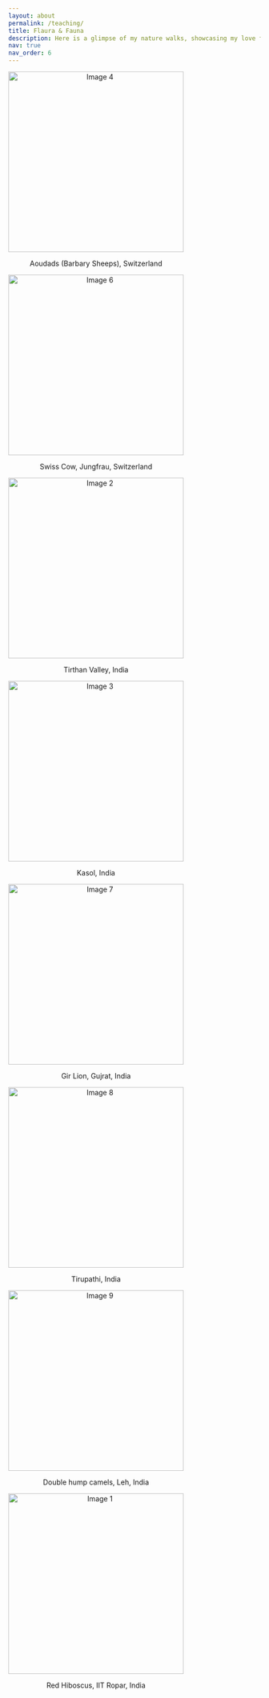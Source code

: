 ```yaml
---
layout: about
permalink: /teaching/
title: Flaura & Fauna
description: Here is a glimpse of my nature walks, showcasing my love for capturing moments.
nav: true
nav_order: 6
---
```


<style>
  .image-container {
    display: inline-block;
    text-align: center;
    margin-right: 20px; /* Adjust margin as needed */
  }

  .image-container img {
    width: 350px; /* Adjust width as needed */
    height: 360px; /* Adjust height as needed */
    display: block;
    margin-bottom: 10px; /* Adjust space between image and text */
  }
</style>


<div class="image-container">
  <img src="pic4.jpg" alt="Image 4">
  <p>Aoudads (Barbary Sheeps), Switzerland</p>
</div>

<div class="image-container">
  <img src="pic6.jpg" alt="Image 6">
  <p>Swiss Cow, Jungfrau, Switzerland</p>
</div>


<div class="image-container">
  <img src="pic2.jpg" alt="Image 2">
  <p>Tirthan Valley, India</p>
</div>

<div class="image-container">
  <img src="pic11.jpg" alt="Image 3">
  <p>Kasol, India</p>
</div>


<div class="image-container">
  <img src="pic8.jpg" alt="Image 7">
  <p>Gir Lion, Gujrat, India</p>
</div>

<div class="image-container">
  <img src="pic9.jpg" alt="Image 8">
  <p>Tirupathi, India</p>
</div>

<div class="image-container">
  <img src="pic10.jpg" alt="Image 9">
  <p>Double hump camels, Leh, India</p>
</div>

<div class="image-container">
  <img src="pic1.jpg" alt="Image 1">
  <p>Red Hiboscus, IIT Ropar, India</p>
</div>
